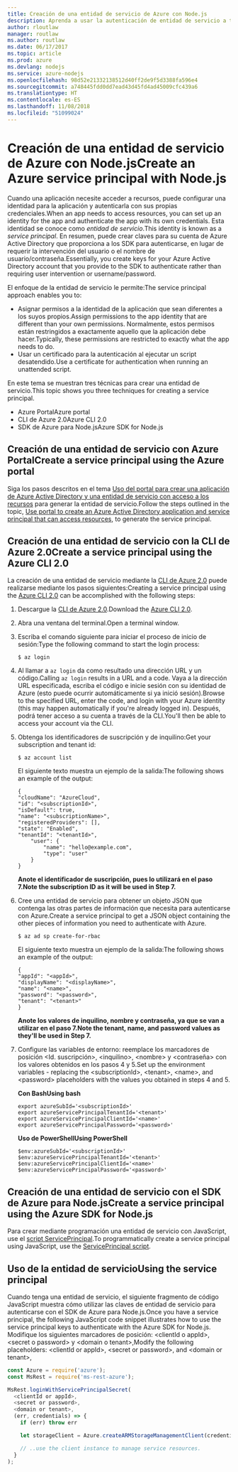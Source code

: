 ```yaml
---
title: Creación de una entidad de servicio de Azure con Node.js
description: Aprenda a usar la autenticación de entidad de servicio a través de Node.js.
author: rloutlaw
manager: routlaw
ms.author: routlaw
ms.date: 06/17/2017
ms.topic: article
ms.prod: azure
ms.devlang: nodejs
ms.service: azure-nodejs
ms.openlocfilehash: 98d52e21332138512d40ff2de9f5d3388fa596e4
ms.sourcegitcommit: a748445fdd0dd7ead43d45fd4ad45009cfc439a6
ms.translationtype: HT
ms.contentlocale: es-ES
ms.lasthandoff: 11/08/2018
ms.locfileid: "51099024"
---
```

# <a name="create-an-azure-service-principal-with-nodejs"></a><span data-ttu-id="108dc-103">Creación de una entidad de servicio de Azure con Node.js</span><span class="sxs-lookup"><span data-stu-id="108dc-103">Create an Azure service principal with Node.js</span></span> 

<span data-ttu-id="108dc-104">Cuando una aplicación necesite acceder a recursos, puede configurar una identidad para la aplicación y autenticarla con sus propias credenciales.</span><span class="sxs-lookup"><span data-stu-id="108dc-104">When an app needs to access resources, you can set up an identity for the app and authenticate the app with its own credentials.</span></span> <span data-ttu-id="108dc-105">Esta identidad se conoce como *entidad de servicio*.</span><span class="sxs-lookup"><span data-stu-id="108dc-105">This identity is known as a *service principal*.</span></span> <span data-ttu-id="108dc-106">En resumen, puede crear claves para su cuenta de Azure Active Directory que proporciona a los SDK para autenticarse, en lugar de requerir la intervención del usuario o el nombre de usuario/contraseña.</span><span class="sxs-lookup"><span data-stu-id="108dc-106">Essentially, you create keys for your Azure Active Directory account that you provide to the SDK to authenticate rather than requiring user intervention or username/password.</span></span>

<span data-ttu-id="108dc-107">El enfoque de la entidad de servicio le permite:</span><span class="sxs-lookup"><span data-stu-id="108dc-107">The service principal approach enables you to:</span></span>
- <span data-ttu-id="108dc-108">Asignar permisos a la identidad de la aplicación que sean diferentes a los suyos propios.</span><span class="sxs-lookup"><span data-stu-id="108dc-108">Assign permissions to the app identity that are different than your own permissions.</span></span> <span data-ttu-id="108dc-109">Normalmente, estos permisos están restringidos a exactamente aquello que la aplicación debe hacer.</span><span class="sxs-lookup"><span data-stu-id="108dc-109">Typically, these permissions are restricted to exactly what the app needs to do.</span></span>
- <span data-ttu-id="108dc-110">Usar un certificado para la autenticación al ejecutar un script desatendido.</span><span class="sxs-lookup"><span data-stu-id="108dc-110">Use a certificate for authentication when running an unattended script.</span></span>

<span data-ttu-id="108dc-111">En este tema se muestran tres técnicas para crear una entidad de servicio.</span><span class="sxs-lookup"><span data-stu-id="108dc-111">This topic shows you three techniques for creating a service principal.</span></span>

- <span data-ttu-id="108dc-112">Azure Portal</span><span class="sxs-lookup"><span data-stu-id="108dc-112">Azure portal</span></span>
- <span data-ttu-id="108dc-113">CLI de Azure 2.0</span><span class="sxs-lookup"><span data-stu-id="108dc-113">Azure CLI 2.0</span></span>
- <span data-ttu-id="108dc-114">SDK de Azure para Node.js</span><span class="sxs-lookup"><span data-stu-id="108dc-114">Azure SDK for Node.js</span></span>

## <a name="create-a-service-principal-using-the-azure-portal"></a><span data-ttu-id="108dc-115">Creación de una entidad de servicio con Azure Portal</span><span class="sxs-lookup"><span data-stu-id="108dc-115">Create a service principal using the Azure portal</span></span>

<span data-ttu-id="108dc-116">Siga los pasos descritos en el tema [Uso del portal para crear una aplicación de Azure Active Directory y una entidad de servicio con acceso a los recursos](https://azure.microsoft.com/documentation/articles/resource-group-create-service-principal-portal/) para generar la entidad de servicio.</span><span class="sxs-lookup"><span data-stu-id="108dc-116">Follow the steps outlined in the topic, [Use portal to create an Azure Active Directory application and service principal that can access resources](https://azure.microsoft.com/documentation/articles/resource-group-create-service-principal-portal/), to generate the service principal.</span></span>

## <a name="create-a-service-principal-using-the-azure-cli-20"></a><span data-ttu-id="108dc-117">Creación de una entidad de servicio con la CLI de Azure 2.0</span><span class="sxs-lookup"><span data-stu-id="108dc-117">Create a service principal using the Azure CLI 2.0</span></span>

<span data-ttu-id="108dc-118">La creación de una entidad de servicio mediante la [CLI de Azure 2.0](https://docs.microsoft.com/cli/azure/install-az-cli2) puede realizarse mediante los pasos siguientes:</span><span class="sxs-lookup"><span data-stu-id="108dc-118">Creating a service principal using the [Azure CLI 2.0](https://docs.microsoft.com/cli/azure/install-az-cli2) can be accomplished with the following steps:</span></span>

1. <span data-ttu-id="108dc-119">Descargue la [CLI de Azure 2.0](https://docs.microsoft.com/cli/azure/install-az-cli2).</span><span class="sxs-lookup"><span data-stu-id="108dc-119">Download the [Azure CLI 2.0](https://docs.microsoft.com/cli/azure/install-az-cli2).</span></span>

2. <span data-ttu-id="108dc-120">Abra una ventana del terminal.</span><span class="sxs-lookup"><span data-stu-id="108dc-120">Open a terminal window.</span></span>

3. <span data-ttu-id="108dc-121">Escriba el comando siguiente para iniciar el proceso de inicio de sesión:</span><span class="sxs-lookup"><span data-stu-id="108dc-121">Type the following command to start the login process:</span></span>

    ```shell
    $ az login
    ```

4. <span data-ttu-id="108dc-122">Al llamar a `az login` da como resultado una dirección URL y un código.</span><span class="sxs-lookup"><span data-stu-id="108dc-122">Calling `az login` results in a URL and a code.</span></span> <span data-ttu-id="108dc-123">Vaya a la dirección URL especificada, escriba el código e inicie sesión con su identidad de Azure (esto puede ocurrir automáticamente si ya inició sesión).</span><span class="sxs-lookup"><span data-stu-id="108dc-123">Browse to the specified URL, enter the code, and login with your Azure identity (this may happen automatically if you're already logged in).</span></span> <span data-ttu-id="108dc-124">Después, podrá tener acceso a su cuenta a través de la CLI.</span><span class="sxs-lookup"><span data-stu-id="108dc-124">You'll then be able to access your account via the CLI.</span></span>

5. <span data-ttu-id="108dc-125">Obtenga los identificadores de suscripción y de inquilino:</span><span class="sxs-lookup"><span data-stu-id="108dc-125">Get your subscription and tenant id:</span></span>

    ```shell
    $ az account list
    ```

    <span data-ttu-id="108dc-126">El siguiente texto muestra un ejemplo de la salida:</span><span class="sxs-lookup"><span data-stu-id="108dc-126">The following shows an example of the output:</span></span>

    ```shell
    {
    "cloudName": "AzureCloud",
    "id": "<subscriptionId>",
    "isDefault": true,
    "name": "<subscriptionName>",
    "registeredProviders": [],
    "state": "Enabled",
    "tenantId": "<tenantId>",
        "user": {
            "name": "hello@example.com",
            "type": "user"
        }
    }
    ```

    <span data-ttu-id="108dc-127">**Anote el identificador de suscripción, pues lo utilizará en el paso 7.**</span><span class="sxs-lookup"><span data-stu-id="108dc-127">**Note the subscription ID as it will be used in Step 7.**</span></span>

6. <span data-ttu-id="108dc-128">Cree una entidad de servicio para obtener un objeto JSON que contenga las otras partes de información que necesita para autenticarse con Azure.</span><span class="sxs-lookup"><span data-stu-id="108dc-128">Create a service principal to get a JSON object containing the other pieces of information you need to authenticate with Azure.</span></span>

    ```shell
    $ az ad sp create-for-rbac
    ```

    <span data-ttu-id="108dc-129">El siguiente texto muestra un ejemplo de la salida:</span><span class="sxs-lookup"><span data-stu-id="108dc-129">The following shows an example of the output:</span></span>

    ```shell
    {
    "appId": "<appId>",
    "displayName": "<displayName>",
    "name": "<name>",
    "password": "<password>",
    "tenant": "<tenant>"
    }
    ```

    <span data-ttu-id="108dc-130">**Anote los valores de inquilino, nombre y contraseña, ya que se van a utilizar en el paso 7.**</span><span class="sxs-lookup"><span data-stu-id="108dc-130">**Note the tenant, name, and password values as they'll be used in Step 7.**</span></span>

7. <span data-ttu-id="108dc-131">Configure las variables de entorno: reemplace los marcadores de posición &lt;Id. suscripción>, &lt;inquilino>, &lt;nombre> y &lt;contraseña> con los valores obtenidos en los pasos 4 y 5.</span><span class="sxs-lookup"><span data-stu-id="108dc-131">Set up the environment variables - replacing the &lt;subscriptionId>, &lt;tenant>, &lt;name>, and &lt;password> placeholders with the values you obtained in steps 4 and 5.</span></span> 

    <span data-ttu-id="108dc-132">**Con Bash**</span><span class="sxs-lookup"><span data-stu-id="108dc-132">**Using bash**</span></span>

    ```shell
    export azureSubId='<subscriptionId>'
    export azureServicePrincipalTenantId='<tenant>'
    export azureServicePrincipalClientId='<name>'
    export azureServicePrincipalPassword='<password>'
    ```

    <span data-ttu-id="108dc-133">**Uso de PowerShell**</span><span class="sxs-lookup"><span data-stu-id="108dc-133">**Using PowerShell**</span></span>

    ```shell
    $env:azureSubId='<subscriptionId>'
    $env:azureServicePrincipalTenantId='<tenant>'
    $env:azureServicePrincipalClientId='<name>'
    $env:azureServicePrincipalPassword='<password>'
    ```

## <a name="create-a-service-principal-using-the-azure-sdk-for-nodejs"></a><span data-ttu-id="108dc-134">Creación de una entidad de servicio con el SDK de Azure para Node.js</span><span class="sxs-lookup"><span data-stu-id="108dc-134">Create a service principal using the Azure SDK for Node.js</span></span>

<span data-ttu-id="108dc-135">Para crear mediante programación una entidad de servicio con JavaScript, use el [script ServicePrincipal](https://github.com/Azure/azure-sdk-for-node/tree/master/Documentation/ServicePrincipal).</span><span class="sxs-lookup"><span data-stu-id="108dc-135">To programmatically create a service principal using JavaScript, use the [ServicePrincipal script](https://github.com/Azure/azure-sdk-for-node/tree/master/Documentation/ServicePrincipal).</span></span>   

## <a name="using-the-service-principal"></a><span data-ttu-id="108dc-136">Uso de la entidad de servicio</span><span class="sxs-lookup"><span data-stu-id="108dc-136">Using the service principal</span></span>

<span data-ttu-id="108dc-137">Cuando tenga una entidad de servicio, el siguiente fragmento de código JavaScript muestra cómo utilizar las claves de entidad de servicio para autenticarse con el SDK de Azure para Node.js.</span><span class="sxs-lookup"><span data-stu-id="108dc-137">Once you have a service principal, the following JavaScript code snippet illustrates how to use the service principal keys to authenticate with the Azure SDK for Node.js.</span></span> <span data-ttu-id="108dc-138">Modifique los siguientes marcadores de posición: &lt;clientId o appId>, &lt;secret o password> y &lt;domain o tenant>,</span><span class="sxs-lookup"><span data-stu-id="108dc-138">Modify the following placeholders: &lt;clientId or appId>, &lt;secret or password>, and &lt;domain or tenant>,</span></span>

```javascript
const Azure = require('azure');
const MsRest = require('ms-rest-azure');

MsRest.loginWithServicePrincipalSecret(
  <clientId or appId>,
  <secret or password>,
  <domain or tenant>,
  (err, credentials) => {
    if (err) throw err

    let storageClient = Azure.createARMStorageManagementClient(credentials, '<azure-subscription-id>');

    // ..use the client instance to manage service resources.
  }
);
```
